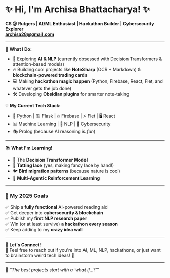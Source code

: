 # ✨ Hi, I'm Archisa Bhattacharya! ✨  
**CS @ Rutgers | AI/ML Enthusiast | Hackathon Builder | Cybersecurity Explorer**  
**archisa28@gmail.com**

---

🚀 **What I Do:**  
- 🧠 Exploring **AI & NLP** (currently obsessed with Decision Transformers & attention-based models)  
- 🔥 Building cool projects like **NoteSharp** (OCR + Markdown) & **blockchain-powered trading cards**  
- 💻 Making **hackathon magic happen** (Python, Firebase, React, Flet, and whatever gets the job done)  
- 🛠️ Developing **Obsidian plugins** for smarter note-taking  

💡 **My Current Tech Stack:**  
- 🐍 Python | 🏗️ Flask | 🔥 Firebase | ⚡ Flet | 🖥️ React  
- 📊 Machine Learning | 🤖 NLP | 🔐 Cybersecurity  
- 🎭 Prolog (because AI reasoning is *fun*)  

---

📚 **What I'm Learning!**  
- 🤖 The **Decision Transformer Model**  
- 🧵 **Tatting lace** (yes, making fancy lace by hand!)  
- 🐦 **Bird migration patterns** (because nature is cool)  
- 🤝 **Multi-Agentic Reinforcement Learning**  

---

### 🎯 My 2025 Goals  
✅ Ship a **fully functional** AI-powered reading aid  
✅ Get deeper into **cybersecurity & blockchain**  
✅ Publish my **first NLP research paper**  
✅ Win (or at least survive) **a hackathon every season**  
✅ Keep adding to my **crazy idea wall**  

---

🌟 **Let's Connect!**  
💬 Feel free to reach out if you're into AI, ML, NLP, hackathons, or just want to brainstorm weird tech ideas! 🚀  

---

🦄 *“The best projects start with a ‘what if…?’”*  

